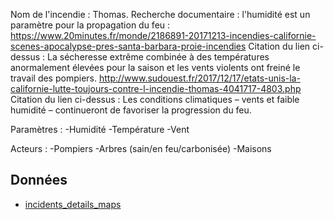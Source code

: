 Nom de l'incendie : Thomas.
Recherche documentaire : l'humidité est un paramètre pour la propagation du feu : https://www.20minutes.fr/monde/2186891-20171213-incendies-californie-scenes-apocalypse-pres-santa-barbara-proie-incendies
Citation du lien ci-dessus :  La sécheresse extrême combinée à des températures anormalement élevées pour la saison et les vents violents ont freiné le travail des pompiers.
http://www.sudouest.fr/2017/12/17/etats-unis-la-californie-lutte-toujours-contre-l-incendie-thomas-4041717-4803.php
Citation du lien ci-dessus :  Les conditions climatiques – vents et faible humidité – continueront de favoriser la progression du feu.


Paramètres : 
-Humidité
-Température
-Vent

Acteurs : 
-Pompiers
-Arbres (sain/en feu/carbonisée)
-Maisons

## Données
- [incidents_details_maps](http://cdfdata.fire.ca.gov/incidents/incidents_details_maps?incident_id=1922)
